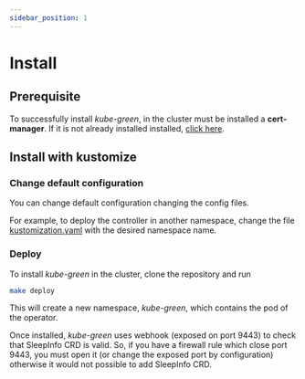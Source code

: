 ```yaml
---
sidebar_position: 1
---
```


# Install

## Prerequisite

To successfully install *kube-green*, in the cluster must be installed a **cert-manager**. If it is not already installed installed, [click here](https://cert-manager.io/docs/installation/).

## Install with kustomize

### Change default configuration

You can change default configuration changing the config files.

For example, to deploy the controller in another namespace, change the file [kustomization.yaml](https://github.com/kube-green/kube-green/blob/main/config/default/kustomization.yaml#L2) with the desired namespace name.

### Deploy

To install *kube-green* in the cluster, clone the repository and run

```bash
make deploy
```

This will create a new namespace, *kube-green*, which contains the pod of the operator.

Once installed, *kube-green* uses webhook (exposed on port 9443) to check that SleepInfo CRD is valid. So, if you have a firewall rule which close port 9443, you must open it (or change the exposed port by configuration) otherwise it would not possible to add SleepInfo CRD.
